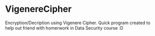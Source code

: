 # VigenereCipher
Encryption/Decription using Vigenere Cipher. Quick program created to help out friend with homerwork in Data Security course :D
